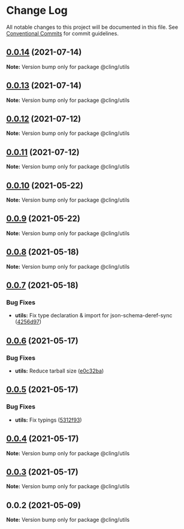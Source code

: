 # Change Log

All notable changes to this project will be documented in this file.
See [Conventional Commits](https://conventionalcommits.org) for commit guidelines.

## [0.0.14](https://github.com/simonlovesyou/cling/compare/@cling/utils@0.0.13...@cling/utils@0.0.14) (2021-07-14)

**Note:** Version bump only for package @cling/utils





## [0.0.13](https://github.com/simonlovesyou/cling/compare/@cling/utils@0.0.12...@cling/utils@0.0.13) (2021-07-14)

**Note:** Version bump only for package @cling/utils





## [0.0.12](https://github.com/simonlovesyou/cling/compare/@cling/utils@0.0.11...@cling/utils@0.0.12) (2021-07-12)

**Note:** Version bump only for package @cling/utils





## [0.0.11](https://github.com/simonlovesyou/cling/compare/@cling/utils@0.0.10...@cling/utils@0.0.11) (2021-07-12)

**Note:** Version bump only for package @cling/utils





## [0.0.10](https://github.com/simonlovesyou/cling/compare/@cling/utils@0.0.9...@cling/utils@0.0.10) (2021-05-22)

**Note:** Version bump only for package @cling/utils





## [0.0.9](https://github.com/simonlovesyou/cling/compare/@cling/utils@0.0.8...@cling/utils@0.0.9) (2021-05-22)

**Note:** Version bump only for package @cling/utils





## [0.0.8](https://github.com/simonlovesyou/cling/compare/@cling/utils@0.0.7...@cling/utils@0.0.8) (2021-05-18)

**Note:** Version bump only for package @cling/utils





## [0.0.7](https://github.com/simonlovesyou/cling/compare/@cling/utils@0.0.6...@cling/utils@0.0.7) (2021-05-18)


### Bug Fixes

* **utils:** Fix type declaration & import for json-schema-deref-sync ([4256d97](https://github.com/simonlovesyou/cling/commit/4256d97adfcd15cbd79cc0b0482ea1d4ff5ca64f))





## [0.0.6](https://github.com/simonlovesyou/cling/compare/@cling/utils@0.0.5...@cling/utils@0.0.6) (2021-05-17)


### Bug Fixes

* **utils:** Reduce tarball size ([e0c32ba](https://github.com/simonlovesyou/cling/commit/e0c32bab907587e63e07ef7f2402762f7879fce0))





## [0.0.5](https://github.com/simonlovesyou/cling/compare/@cling/utils@0.0.4...@cling/utils@0.0.5) (2021-05-17)


### Bug Fixes

* **utils:** Fix typings ([5312f93](https://github.com/simonlovesyou/cling/commit/5312f9374c562fa3321a634665780f19177a3efe))





## [0.0.4](https://github.com/simonlovesyou/cling/compare/@cling/utils@0.0.3...@cling/utils@0.0.4) (2021-05-17)

**Note:** Version bump only for package @cling/utils





## [0.0.3](https://github.com/simonlovesyou/cling/compare/@cling/utils@0.0.2...@cling/utils@0.0.3) (2021-05-17)

**Note:** Version bump only for package @cling/utils





## 0.0.2 (2021-05-09)

**Note:** Version bump only for package @cling/utils
